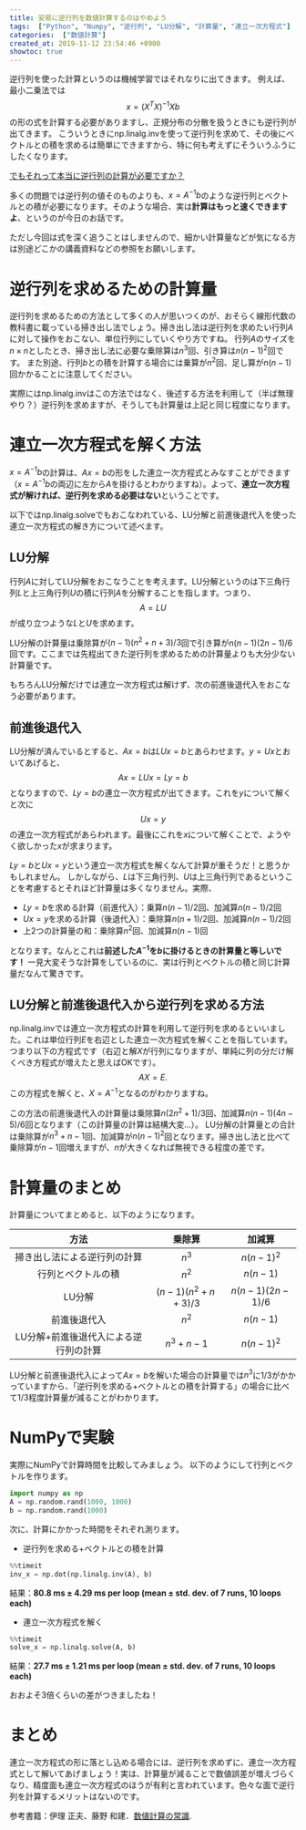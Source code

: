 ```yaml
---
title: 安易に逆行列を数値計算するのはやめよう
tags:  ["Python", "Numpy", "逆行列", "LU分解", "計算量", "連立一次方程式"]
categories:  ["数値計算"]
created_at: 2019-11-12 23:54:46 +0900
showtoc: true
---
```

逆行列を使った計算というのは機械学習ではそれなりに出てきます。
例えば、最小二乗法では
$$ x = (X^T X) ^{-1} Xb$$
の形の式を計算する必要がありますし、正規分布の分散を扱うときにも逆行列が出てきます。
こういうときにnp.linalg.invを使って逆行列を求めて、その後にベクトルとの積を求めるは簡単にできますから、特に何も考えずにそういうふうにしたくなります。

<u>でもそれって本当に逆行列の計算が必要ですか？</u>

多くの問題では逆行列の値そのものよりも、$x=A^{-1}b$のような逆行列とベクトルとの積が必要になります。そのような場合、実は**計算はもっと速くできますよ**、というのが今日のお話です。

ただし今回は式を深く追うことはしませんので、細かい計算量などが気になる方は別途どこかの講義資料などの参照をお願いします。

# 逆行列を求めるための計算量
逆行列を求めるための方法として多くの人が思いつくのが、おそらく線形代数の教科書に載っている掃き出し法でしょう。掃き出し法は逆行列を求めたい行列$A$に対して操作をおこない、単位行列にしていくやり方ですね。
行列$A$のサイズを$n \times n$としたとき、掃き出し法に必要な乗除算は$n^3$回、引き算は$n(n-1)^2$回です。
また別途、行列$b$との積を計算する場合には乗算が$n^2$回、足し算が$n(n-1)$回かかることに注意してください。

実際にはnp.linalg.invはこの方法ではなく、後述する方法を利用して（半ば無理やり？）逆行列を求めますが、そうしても計算量は上記と同じ程度になります。

# 連立一次方程式を解く方法
$x=A^{-1}b$の計算は、$Ax=b$の形をした連立一次方程式とみなすことができます（$x=A^{-1}b$の両辺に左から$A$を掛けるとわかりますね）。よって、**連立一次方程式が解ければ、逆行列を求める必要はない**ということです。

以下ではnp.linalg.solveでもおこなわれている、LU分解と前進後退代入を使った連立一次方程式の解き方について述べます。
## LU分解
行列$A$に対してLU分解をおこなうことを考えます。LU分解というのは下三角行列$L$と上三角行列$U$の積に行列$A$を分解することを指します。つまり、$$A = LU$$が成り立つような$L$と$U$を求めます。

LU分解の計算量は乗除算が$(n-1)(n^2+n+3)/3$回で引き算が$n(n-1)(2n-1)/6$回です。ここまでは先程出てきた逆行列を求めるための計算量よりも大分少ない計算量です。

もちろんLU分解だけでは連立一次方程式は解けず、次の前進後退代入をおこなう必要があります。

## 前進後退代入
LU分解が済んでいるとすると、$Ax=b$は$LUx=b$とあらわせます。$y=Ux$とおいてあげると、
$$Ax=LUx= Ly=b$$
となりますので、$Ly=b$の連立一次方程式が出てきます。これを$y$について解くと次に
$$Ux = y$$
の連立一次方程式があらわれます。最後にこれを$x$について解くことで、ようやく欲しかった$x$が求まります。

$Ly=b$と$Ux=y$という連立一次方程式を解くなんて計算が重そうだ！と思うかもしれません。
しかしながら、$L$は下三角行列、$U$は上三角行列であるということを考慮するとそれほど計算量は多くなりません。実際、
* $Ly=b$を求める計算（前進代入）：乗算$n(n-1)/2$回、加減算$n(n-1)/2$回
* $Ux=y$を求める計算（後退代入）：乗除算$n(n+1)/2$回、加減算$n(n-1)/2$回
* 上2つの計算量の和：乗除算$n^2$回、加減算$n(n-1)$回

となります。なんとこれは**前述した$A^{-1}$を$b$に掛けるときの計算量と等しいです！**
一見大変そうな計算をしているのに、実は行列とベクトルの積と同じ計算量だなんて驚きです。

## LU分解と前進後退代入から逆行列を求める方法
np.linalg.invでは連立一次方程式の計算を利用して逆行列を求めるといいました。これは単位行列$E$を右辺とした連立一次方程式を解くことを指しています。つまり以下の方程式です（右辺と解$X$が行列になりますが、単純に列の分だけ解くべき方程式が増えたと思えばOKです）。
$$A X = E.$$
この方程式を解くと、$X = A^{-1}$となるのがわかりますね。

この方法の前進後退代入の計算量は乗除算$n(2n^2+1)/3$回、加減算$n(n-1)(4n-5)/6$回となります（この計算量の計算は結構大変…）。
LU分解の計算量との合計は乗除算が$n^3 + n- 1$回、加減算が$n(n-1)^2$回となります。掃き出し法と比べて乗除算が$n-1$回増えますが、$n$が大きくなれば無視できる程度の差です。

# 計算量のまとめ
計算量についてまとめると、以下のようになります。

|方法|乗除算|加減算|
|:---:|:---:|:---:|
|掃き出し法による逆行列の計算|$n^3$|$n(n-1)^2$|
|行列とベクトルの積|$n^2$|$n(n-1)$|
| LU分解 | $(n-1)(n^2+n+3)/3$|$n(n-1)(2n-1)/6$ |
| 前進後退代入 |  $n^2$|$n(n-1)$  |
| LU分解+前進後退代入による逆行列の計算 | $n^3+n-1$|$n(n-1)^2$ |

LU分解と前進後退代入によって$Ax=b$を解いた場合の計算量では$n^3$に$1/3$がかかっていますから、「逆行列を求める+ベクトルとの積を計算する」の場合に比べて$1/3$程度計算量が減ることがわかります。

# NumPyで実験
実際にNumPyで計算時間を比較してみましょう。
以下のようにして行列とベクトルを作ります。
```python
import numpy as np
A = np.random.rand(1000, 1000)
b = np.random.rand(1000)
```
次に、計算にかかった時間をそれぞれ測ります。
* 逆行列を求める+ベクトルとの積を計算
```python
%%timeit
inv_x = np.dot(np.linalg.inv(A), b) 
```
結果：**80.8 ms ± 4.29 ms per loop (mean ± std. dev. of 7 runs, 10 loops each)**

* 連立一次方程式を解く
```python
%%timeit
solve_x = np.linalg.solve(A, b) 
```
結果：**27.7 ms ± 1.21 ms per loop (mean ± std. dev. of 7 runs, 10 loops each)**

おおよそ3倍くらいの差がつきましたね！

# まとめ
連立一次方程式の形に落とし込める場合には、逆行列を求めずに、連立一次方程式として解いてあげましょう！実は、計算量が減ることで数値誤差が増えづらくなり、精度面も連立一次方程式のほうが有利と言われています。色々な面で逆行列を計算するメリットはないのです。

参考書籍：伊理 正夫、藤野 和建．[数値計算の常識](https://www.amazon.co.jp/%E6%95%B0%E5%80%A4%E8%A8%88%E7%AE%97%E3%81%AE%E5%B8%B8%E8%AD%98-%E4%BC%8A%E7%90%86-%E6%AD%A3%E5%A4%AB/dp/4320013433).

